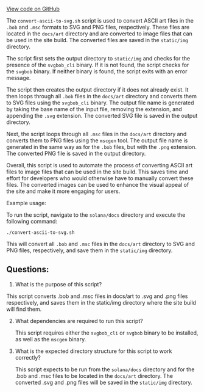 
[View code on GitHub](https://github.com/solana-labs/solana/blob/master/docs/convert-ascii-to-svg.sh)

The `convert-ascii-to-svg.sh` script is used to convert ASCII art files in the `.bob` and `.msc` formats to SVG and PNG files, respectively. These files are located in the `docs/art` directory and are converted to image files that can be used in the site build. The converted files are saved in the `static/img` directory.

The script first sets the output directory to `static/img` and checks for the presence of the `svgbob_cli` binary. If it is not found, the script checks for the `svgbob` binary. If neither binary is found, the script exits with an error message.

The script then creates the output directory if it does not already exist. It then loops through all `.bob` files in the `docs/art` directory and converts them to SVG files using the `svgbob_cli` binary. The output file name is generated by taking the base name of the input file, removing the extension, and appending the `.svg` extension. The converted SVG file is saved in the output directory.

Next, the script loops through all `.msc` files in the `docs/art` directory and converts them to PNG files using the `mscgen` tool. The output file name is generated in the same way as for the `.bob` files, but with the `.png` extension. The converted PNG file is saved in the output directory.

Overall, this script is used to automate the process of converting ASCII art files to image files that can be used in the site build. This saves time and effort for developers who would otherwise have to manually convert these files. The converted images can be used to enhance the visual appeal of the site and make it more engaging for users. 

Example usage:

To run the script, navigate to the `solana/docs` directory and execute the following command:

```
./convert-ascii-to-svg.sh
```

This will convert all `.bob` and `.msc` files in the `docs/art` directory to SVG and PNG files, respectively, and save them in the `static/img` directory.
## Questions: 
 1. What is the purpose of this script?
   
   This script converts .bob and .msc files in docs/art to .svg and .png files respectively, and saves them in the static/img directory where the site build will find them.

2. What dependencies are required to run this script?
   
   This script requires either the `svgbob_cli` or `svgbob` binary to be installed, as well as the `mscgen` binary.

3. What is the expected directory structure for this script to work correctly?
   
   This script expects to be run from the `solana/docs` directory and for the .bob and .msc files to be located in the `docs/art` directory. The converted .svg and .png files will be saved in the `static/img` directory.
